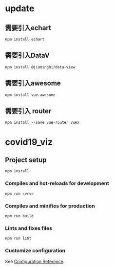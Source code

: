 # update

## 需要引入echart
```
npm install echart
```

## 需要引入DataV
```
npm install @jiaminghi/data-view
```

## 需要引入awesome
```
npm install vue-awesome
```

## 需要引入 router
```
npm install --save vue-router vuex
```

# covid19_viz

## Project setup
```
npm install
```

### Compiles and hot-reloads for development
```
npm run serve
```

### Compiles and minifies for production
```
npm run build
```

### Lints and fixes files
```
npm run lint
```

### Customize configuration
See [Configuration Reference](https://cli.vuejs.org/config/).
